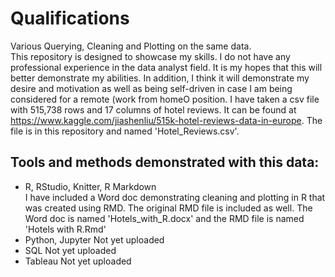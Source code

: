 # Qualifications
Various Querying, Cleaning and Plotting on the same data.  
This repository is designed to showcase my skills. I do not have any professional experience in the data analyst field. It is my hopes that this will better demonstrate my abilities. In addition, I think it will demonstrate my desire and motivation as well as being self-driven in case I am being considered for a remote (work from homeO position.
I have taken a csv file with 515,738 rows and 17 columns of hotel reviews. It can be found at https://www.kaggle.com/jiashenliu/515k-hotel-reviews-data-in-europe. The file is in this repository and named 'Hotel_Reviews.csv'.
## Tools and methods demonstrated with this data:
  + R, RStudio, Knitter, R Markdown  
    I have included a Word doc demonstrating cleaning and plotting in R that was created using RMD. The original RMD file is included as well. The Word doc is named 'Hotels_with_R.docx' and the RMD file is named 'Hotels with R.Rmd'
  + Python, Jupyter
  Not yet uploaded
  + SQL
  Not yet uploaded
  + Tableau
  Not yet uploaded
